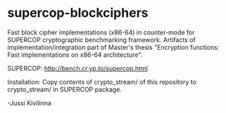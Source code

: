 supercop-blockciphers
=====================

Fast block cipher implementations (x86-64) in counter-mode for SUPERCOP cryptographic benchmarking framework. Artifacts of implementation/integration part of Master's thesis "Encryption functions: Fast implementations on x86-64 architecture".

SUPERCOP: http://bench.cr.yp.to/supercop.html

Installation: Copy contents of crypto_stream/ of this repository to crypto_stream/ in SUPERCOP package.

-Jussi Kivilinna
